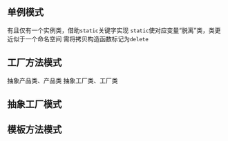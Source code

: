 单例模式
---
有且仅有一个实例类，借助`static`关键字实现
`static`使对应变量“脱离”类，类更近似于一个命名空间
需将拷贝构造函数标记为`delete`


工厂方法模式
---
抽象产品类、产品类
抽象工厂类、工厂类




抽象工厂模式
---


模板方法模式
---


